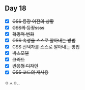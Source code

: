 ## Day 18

- [x] ~~CSS 등장 이전의 상황~~
- [x] ~~CSS의 등장ssss~~
- [x] ~~혁명적 변화~~
- [x] ~~CSS 속성을 스스로 알아내는 방법~~
- [x] ~~CSS 선택자를 스스로 알아내는 방법~~
- [x] ~~박스모델~~
- [x] ~~그리드~~
- [x] ~~반응형 디자인~~
- [x] ~~CSS 코드의 재사용~~

ㅇㅅㅇ..